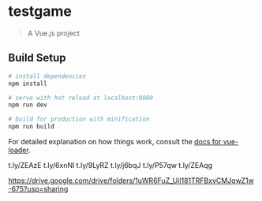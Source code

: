 # testgame

> A Vue.js project

## Build Setup

``` bash
# install dependencies
npm install

# serve with hot reload at localhost:8080
npm run dev

# build for production with minification
npm run build
```

For detailed explanation on how things work, consult the [docs for vue-loader](http://vuejs.github.io/vue-loader).


t.ly/ZEAzE
 t.ly/6xnNl
 t.ly/9LyRZ
 t.ly/j6bqJ
 t.ly/P57qw
 t.ly/ZEAqg

https://drive.google.com/drive/folders/1uWR6FuZ_Uil181TRFBxvCMJqwZ1w-675?usp=sharing

